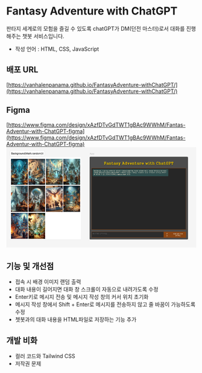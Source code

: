 # Fantasy Adventure with ChatGPT
판타지 세계로의 모험을 즐길 수 있도록 chatGPT가 DM(던전 마스터)로서 대화를 진행해주는 챗봇 서비스입니다.
- 작성 언어 : HTML, CSS, JavaScript


## 배포 URL
[https://vanhalenpanama.github.io/FantasyAdventure-withChatGPT/](https://vanhalenpanama.github.io/FantasyAdventure-withChatGPT/)


## Figma
[https://www.figma.com/design/xAzfDTvGdTWT1gBAc9WWhM/Fantas-Adventur-with-ChatGPT-figma](https://www.figma.com/design/xAzfDTvGdTWT1gBAc9WWhM/Fantas-Adventur-with-ChatGPT-figma)
![design](./img/design.png)



## 기능 및 개선점
- 접속 시 배경 이미지 랜덤 출력
- 대화 내용이 길어지면 대화 창 스크롤이 자동으로 내려가도록 수정
- Enter키로 메시지 전송 및 메시지 작성 창의 커서 위치 초기화
- 메시지 작성 창에서 Shift + Enter로 메시지를 전송하지 않고 줄 바꿈이 가능하도록 수정
- 쳇봇과의 대화 내용을 HTML파일로 저장하는 기능 추가


## 개발 비화
- 컬러 코드와 Tailwind CSS 
- 저작권 문제